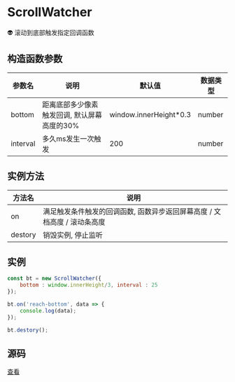 # ScrollWatcher
:alien: 滚动到底部触发指定回调函数

## 构造函数参数 
| 参数名 | 说明 | 默认值 | 数据类型 |
| --- | --- | --- | --- |
| bottom | 距离底部多少像素触发回调, 默认屏幕高度的30% | window.innerHeight*0.3 |number|
| interval | 多久ms发生一次触发 | 200 | number |

## 实例方法 
| 方法名 | 说明 | 
| --- | --- |
| on | 满足触发条件触发的回调函数, 函数异步返回屏幕高度 / 文档高度 / 滚动条高度 |
| destory | 销毁实例, 停止监听 |

## 实例 
``` javascript
const bt = new ScrollWatcher({
    bottom : window.innerHeight/3, interval : 25
});

bt.on('reach-bottom', data => {
    console.log(data);
});

bt.destory();
```

## 源码
[查看](https://github.com/383514580/useful-utils/blob/master/src/ScrollWatcher.ts)

